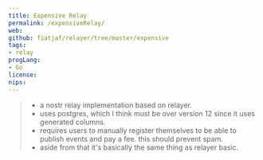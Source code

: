 ```yaml
---
title: Expensive Relay
permalink: /expensiveRelay/
web: 
github: fiatjaf/relayer/tree/master/expensive
tags:
- relay
progLang: 
- Go
license: 
nips:
---
```


> - a nostr relay implementation based on relayer.
> - uses postgres, which I think must be over version 12 since it uses generated columns.
> - requires users to manually register themselves to be able to publish events and pay a fee. this should prevent spam.
> - aside from that it's basically the same thing as relayer basic.
